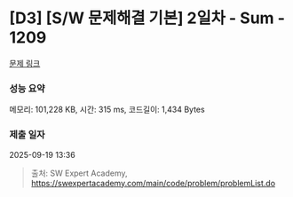 # [D3] [S/W 문제해결 기본] 2일차 - Sum - 1209 

[문제 링크](https://swexpertacademy.com/main/code/problem/problemDetail.do?contestProbId=AV13_BWKACUCFAYh) 

### 성능 요약

메모리: 101,228 KB, 시간: 315 ms, 코드길이: 1,434 Bytes

### 제출 일자

2025-09-19 13:36



> 출처: SW Expert Academy, https://swexpertacademy.com/main/code/problem/problemList.do